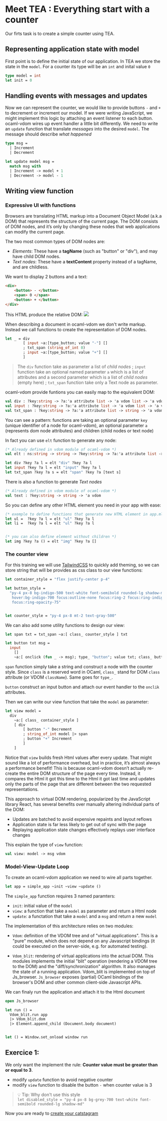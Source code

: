 
# Meet TEA : Everything start with a counter

Our firts task is to create a simple counter using TEA.

## Representing application state with model 

First point is to define the initial state of our application. In TEA we store the state in the `model`. For a counter its type will be an `int` and inital value `0`

```ocaml
type model = int
let init = 0
```

## Handling events with messages and updates

Now we can represent the counter, we would like to provide buttons `-` and `+` to decrement or increment our model. If we were writing JavaScript, we might implement this logic by attaching an event listener to each button. ocaml-vdom wires up event handler a little bit differently. We need to write an `update` function that translate _messages_ into the desired `model`. The  message  should  describe _what happened_

```ocaml
type msg =
  | Increment
  | Decrement

let update model msg =
  match msg with
  | Increment -> model + 1
  | Decrement -> model - 1
```

## Writing view function 

### Expressive UI with functions

Browsers are translating HTML markup into a Document Object Model (a.k.a DOM) that represents the structure of the current page. The DOM consists of DOM nodes, and it’s only by changing these nodes that web applications can modify the current page.

The two most common types of DOM nodes are:
- _Elements_: These have a **tagName** (such as "button" or "div"), and may have child DOM nodes.
- _Text nodes_: These have a **textContent** property instead of a tagName, and are childless.

We want to display 2 buttons and a text:
```html
<div>
    <button> - </button>
    <span> 0 </span>
    <button> + </button>
</div>
```

This HTML produce the relative DOM:
![](./dom-counter.png)

When describing a document in ocaml-vdom we don't write markup. Instead we call functions to create the representation of DOM nodes.

```ocaml
let _ = div
        [ input ~a:[type_button; value "-"] []
        ; txt_span (string_of_int 0)
        ; input ~a:[type_button; value "+"] []
        ]
```

> The `div` function take as parameter a list of _child nodes_ ; `input` function take an optional named parameter `a`  which is a list of attributes and a second parameter which is a list of _child nodes_ (empty here) ; `txt_span` function take only a Text node as parameter.

ocaml-vdom provide funtions you can easily map to the equivalent DOM:
```ocaml
val div : ?key:string -> ?a:'a attribute list -> 'a vdom list -> 'a vdom
val input : ?key:string -> ?a:'a attribute list -> 'a vdom list -> 'a vdom
val txt_span : ?key:string -> ?a:'a attribute list -> string -> 'a vdom
```

You can see a pattern: functions are taking an optional parameter `key` (unique identifier of a node for ocaml-vdom), an optional parameter `a` (represents dom node attributes) and children (child nodes or text node)

In fact you can use `elt` function to generate any node:

```ocaml
(* Already defined in vdom module of ocaml-vdom *)
val elt : ns:string -> string -> ?key:string -> ?a:'a attribute list -> 'a vdom list -> 'a vdomlet 

let div ?key ?a l = elt "div" ?key ?a l
let input ?key ?a l = elt "input" ?key ?a l
let txt_span ?key ?a s = elt "span" ?key ?a [text s]
```

There is also a function to generate _Text nodes_
```ocaml
(* Already defined in vdom module of ocaml-vdom *)
val text : ?key:string -> string -> 'a vdom
```

So you can define any other HTML element you need in your app with ease:
```ocaml
(* exemple to define functions that generate new HTML element in app.ml *)
let ul =  ?key ?a l = elt "ul" ?key ?a l
let li =  ?key ?a l = elt "ul" ?key ?a l


(* you can also define element without children *)
let img ?key ?a () = elt "img" ?key ?a []
```


### The counter view

For this training we will use [TailwindCSS](https://tailwindcss.com/docs/container) to quickly add theming, so we can store string that will be provides as css class to our view functions:

```ocaml
let container_style = "flex justify-center p-4"

let button_style =
  "py-4 px-8 bg-indigo-500 text-white font-semibold rounded-lg shadow-md \
   hover:bg-indigo-700 focus:outline-none focus:ring-2 focus:ring-indigo-400 \
   focus:ring-opacity-75"


let counter_style = "py-4 px-8 mt-2 text-gray-500"
```

We can also add some utility functions to design our view:
```ocaml
let span txt = txt_span ~a:[ class_ counter_style ] txt

let button txt msg =
  input
    []
    ~a:[ onclick (fun _ -> msg); type_ "button"; value txt; class_ button_style ]
```

`span` function simply take a string and construct a node with the counter style. Since `class` is a reserved word in OCaml, `class_` stand for DOM `class` attribute (or VDOM `className`). Same goes for `type_`.

`button` construct an input button and attach our event handler to the `onclik` attributes.

Then we can write our view function that take the `model` as parameter:
```ocaml
let view model =
  div
    ~a:[ class_ container_style ]
    [ div
        [ button "-" Decrement
        ; string_of_int model |> span
        ; button "+" Increment
        ]
    ]
```

Notice that `view` builds fresh Html values after every update. That might sound like a lot of performance overhead, but in practice, it’s almost always a performance benefit!
This  is  because  ocaml-vdom  doesn’t  actually  re-create  the  entire  DOM  structure  of  the page every time. Instead, it compares the Html it got this time to the Html it got last time and  updates only the parts of the page that are different between the two requested representations. 

This approach to virtual  DOM  rendering,  popularized  by  the  JavaScript  library React, has several benefits over manually altering individual parts of the DOM:
- Updates are batched to avoid expensive repaints and layout reflows
- Application state is far less likely to get out of sync with the page
- Replaying application state changes effectively replays user interface changes

This explain the type of `view` function:

```ocaml
val view: model -> msg vdom
```

### Model-View-Update Loop

To create an ocaml-vdom application we need to wire all parts together.

```ocaml
let app = simple_app ~init ~view ~update ()
```

The `simple_app` function requires 3 named paramters:
- `init`: initial value of the `model`
- `view`: a function that take a `model` as parameter and return a Html node
- `update`: a functation that take a `model` and a `msg` and return a new `model`

The implementation of this architecture relies on two modules:

- `Vdom`: definition of the VDOM tree and of "virtual applications". This is a "pure" module, which does not depend on any Javascript bindings (it could be executed on the server-side, e.g. for automated testing).

- `Vdom_blit`: rendering of virtual applications into the actual DOM. This modules implements the initial "blit" operation (rendering a VDOM tree to the DOM) and the "diff/synchronization" algorithm. It also manages the state of a running application. Vdom_blit is implemented on top of Js_browser. `Js_browser` exposes (partial) OCaml bindings of the browser's DOM and other common client-side Javascript APIs.


We can finaly run the application and attach it to the Html document

```ocaml 
open Js_browser

let run () =
  Vdom_blit.run app
  |> Vdom_blit.dom
  |> Element.append_child (Document.body document)


let () = Window.set_onload window run
```

## Exercice 1: 

We only want the implement the rule: **Counter value must be greater than or equal to 3**.
- modify `update` function to avoid negative counter
- modify `view` function to disable the button `-` when counter value is 3

>💡 Tip: Why don't use this style <br/>
`let disabled_style =
  "py-4 px-8 bg-grey-700 text-white font-semibold rounded-lg shadow-md"`

  Now you are ready to [create your catstagram](./part2.md)